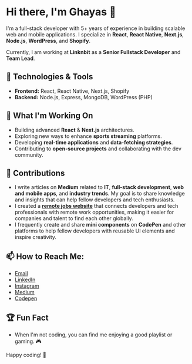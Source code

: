 # Hi there, I'm Ghayas 👋

I'm a full-stack developer with 5+ years of experience in building scalable web and mobile applications. I specialize in **React**, **React Native**, **Next.js**, **Node.js**, **WordPress**, and **Shopify**.

Currently, I am working at **Linknbit** as a **Senior Fullstack Developer** and **Team Lead**.

## 🚀 Technologies & Tools
- **Frontend:** React, React Native, Next.js, Shopify
- **Backend:** Node.js, Express, MongoDB, WordPress (PHP)

## 🌱 What I'm Working On
- Building advanced **React** & **Next.js** architectures.
- Exploring new ways to enhance **sports streaming** platforms.
- Developing **real-time applications** and **data-fetching strategies**.
- Contributing to **open-source projects** and collaborating with the dev community.

## 🌟 Contributions
- I write articles on **Medium** related to **IT**, **full-stack development**, **web and mobile apps**, and **industry trends**. My goal is to share knowledge and insights that can help fellow developers and tech enthusiasts.
- I created a **[remote jobs website](https://remote-jobs-psi.vercel.app/)** that connects developers and tech professionals with remote work opportunities, making it easier for companies and talent to find each other globally.
- I frequently create and share **mini components** on **CodePen** and other platforms to help fellow developers with reusable UI elements and inspire creativity.

## 📫 How to Reach Me:
- [Email](mailto:ghayasleo99@gmail.com)
- [LinkedIn](https://www.linkedin.com/in/ghayas-ud-din/)
- [Instagram](https://www.instagram.com/techieghayas)
- [Medium](https://ghayas.medium.com/)
- [Codepen](https://codepen.io/ghayasleo)

## 🏆 Fun Fact
- When I'm not coding, you can find me enjoying a good playlist or gaming. 🎮

Happy coding! 🚀



<!--
**ghayasleo/ghayasleo** is a ✨ _special_ ✨ repository because its `README.md` (this file) appears on your GitHub profile.

Here are some ideas to get you started:

- 🔭 I’m currently working on ...
- 🌱 I’m currently learning ...
- 👯 I’m looking to collaborate on ...
- 🤔 I’m looking for help with ...
- 💬 Ask me about ...
- 📫 How to reach me: ...
- 😄 Pronouns: ...
- ⚡ Fun fact: ...
-->
